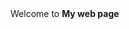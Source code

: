 <!DOCTYPE html>
<html>
  <head>
   <title>My web page </title>
   </head>
   <body>
     Welcome to <b> My web page</b>
    </body>
</html>

